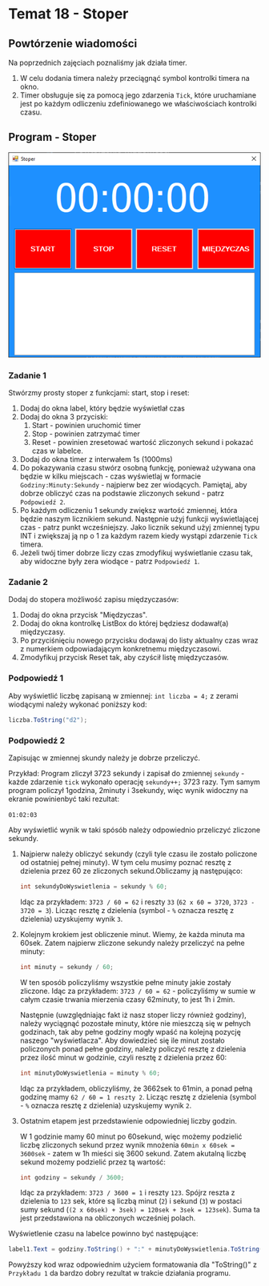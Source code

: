 # Temat 18 - Stoper

## Powtórzenie wiadomości

Na poprzednich zajęciach poznaliśmy jak działa timer.

1. W celu dodania timera należy przeciągnąć symbol kontrolki timera na okno.
2. Timer obsługuje się za pomocą jego zdarzenia `Tick`, które uruchamiane jest po każdym odliczeniu zdefiniowanego we właściwościach kontrolki czasu.

## Program - Stoper

![Wygląd okna](Grafiki/T18_screen1.png)

### Zadanie 1

Stwórzmy prosty stoper z funkcjami: start, stop i reset:

1. Dodaj do okna label, który będzie wyświetlał czas
2. Dodaj do okna 3 przyciski:
   1. Start -  powinien uruchomić timer
   2. Stop -  powinien zatrzymać timer
   3. Reset - powinien zresetować wartość zliczonych sekund i pokazać czas w labelce.
3. Dodaj do okna timer z interwałem 1s (1000ms)
4. Do pokazywania czasu stwórz osobną funkcję, ponieważ używana ona będzie w kilku miejscach - czas wyświetlaj w formacie `Godziny:Minuty:Sekundy` - najpierw bez zer wiodących. Pamiętaj, aby dobrze obliczyć czas na podstawie zliczonych sekund - patrz `Podpowiedź 2`.
5. Po każdym odliczeniu 1 sekundy zwiększ wartość zmiennej, która będzie naszym licznikiem sekund. Następnie użyj funkcji wyświetlającej czas - patrz punkt wcześniejszy. Jako licznik sekund użyj zmiennej typu INT i zwiększaj ją np o 1 za każdym razem kiedy wystąpi zdarzenie `Tick` timera.
6. Jeżeli twój timer dobrze liczy czas zmodyfikuj wyświetlanie czasu tak, aby widoczne były zera wiodące - patrz `Podpowiedź 1`.

### Zadanie 2

Dodaj do stopera możliwość zapisu międzyczasów:

1. Dodaj do okna przycisk "Międzyczas".
2. Dodaj do okna kontrolkę ListBox do której będziesz dodawał(a) międzyczasy.
3. Po przyciśnięciu nowego przycisku dodawaj do listy aktualny czas wraz z numerkiem odpowiadającym konkretnemu międzyczasowi.
4. Zmodyfikuj przycisk Reset tak, aby czyścił listę międzyczasów.

### Podpowiedź 1

Aby wyświetlić liczbę zapisaną w zmiennej: `int liczba = 4;` z zerami wiodącymi należy wykonać poniższy kod:

```csharp
liczba.ToString("d2");
```

### Podpowiedź 2

Zapisując w zmiennej skundy należy je dobrze przeliczyć.

Przykład:
Program zliczył 3723 sekundy i zapisał do zmiennej `sekundy` - każde zdarzenie `tick` wykonało operację `sekundy++;` 3723 razy. Tym samym program policzył 1godzina, 2minuty i 3sekundy, więc wynik widoczny na ekranie powinienbyć taki rezultat:

`01:02:03`

Aby wyświetlić wynik w taki spósób należy odpowiednio przeliczyć zliczone sekundy.

1. Najpierw należy obliczyć sekundy (czyli tyle czasu ile zostało policzone od ostatniej pełnej minuty). W tym celu musimy poznać resztę z dzielenia przez 60 ze zliczonych sekund.Obliczamy ją następująco:

    ```csharp
    int sekundyDoWyswietlenia = sekundy % 60;
    ```

   Idąc za przykładem: `3723 / 60 = 62` i reszty `33` (`62 x 60 = 3720`, `3723 - 3720 = 3`). Licząc resztę z dzielenia (symbol - `%` oznacza resztę z dzielenia) uzyskujemy wynik `3`.

2. Kolejnym krokiem jest obliczenie minut. Wiemy, że każda minuta ma 60sek. Zatem najpierw zliczone sekundy należy przeliczyć na pełne minuty:

   ```csharp
   int minuty = sekundy / 60;
   ```

   W ten sposób policzyliśmy wszystkie pełne minuty jakie zostały zliczone. Idąc za przykładem: `3723 / 60 = 62` - policzyliśmy w sumie w całym czasie trwania mierzenia czasy 62minuty, to jest 1h i 2min.

   Następnie (uwzględniając fakt iż nasz stoper liczy również godziny), należy wyciągnąć pozostałe minuty, które nie mieszczą się w pełnych godzinach, tak aby pełne godziny mogły wpaść na kolejną pozycję naszego "wyświetlacza". Aby dowiedzieć się ile minut zostało policzonych ponad pełne godziny, należy policzyć resztę z dzielenia przez ilość minut w godzinie, czyli resztę z dzielenia przez 60:

   ```csharp
   int minutyDoWyswietlenia = minuty % 60;
   ```

   Idąc za przykładem, obliczyliśmy, że 3662sek to 61min, a ponad pełną godzinę mamy `62 / 60 = 1 reszty 2`. Licząc resztę z dzielenia (symbol - `%` oznacza resztę z dzielenia) uzyskujemy wynik `2`.

3. Ostatnim etapem jest przedstawienie odpowiedniej liczby godzin.
  
   W 1 godzinie mamy 60 minut po 60sekund, więc możemy podzielić liczbę zliczonych sekund przez wynik mnożenia `60min x 60sek = 3600sek` - zatem w 1h mieści się 3600 sekund. Zatem akutalną liczbę sekund możemy podzielić przez tą wartość:

   ```csharp
   int godziny = sekundy / 3600;
   ```

   Idąc za przykładem: `3723 / 3600 = 1` i reszty `123`. Spójrz reszta z dzielenia to `123` sek, które są liczbą minut (`2`) i sekund (`3`) w postaci sumy sekund (`(2 x 60sek) + 3sek) = 120sek + 3sek = 123sek`). Suma ta jest przedstawiona na obliczonych wcześniej polach.

Wyświetlenie czasu na labelce powinno być następujące:

   ```csharp
   label1.Text = godziny.ToString() + ":" + minutyDoWyswietlenia.ToString() + ":" + sekundyDoWyswietlenia.ToString();
   ```

Powyższy kod wraz odpowiednim użyciem formatowania dla "ToString()" z `Przykładu 1` da bardzo dobry rezultat w trakcie działania programu.
